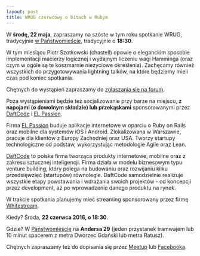 ```yaml
---
layout: post
title: WRUG czerwcowy o bitach w Rubym
---
```


W **środę, 22 maja**, zapraszamy na szóste w tym roku spotkanie
WRUG, tradycyjnie [w Państwomieście](http://panstwomiasto.pl),
tradycyjnie o **18:30**.

W tym miesiącu Piotr Szotkowski (chastell) opowie o eleganckim sposobie
implementacji macierzy logicznej i wydajnym liczeniu wagi Hamminga
(oraz czym w ogóle są te koszmarnie nieżyciowe określenia).
Zachęcamy również wszystkich do przygotowywania lightning
talków, na które będziemy mieli czas pod koniec spotkania.

Chętnych do wystąpień zapraszamy do [zgłaszania się na
forum](https://forum.rubyonrails.pl/t/wrug-majowy-18-05-2016-sroda/11861).

Poza wystąpieniami będzie też socjalizowanie przy barze na miejscu, **z
napojami (o dowolnym składzie) lub przekąskami** sponsorowanymi przez
[DaftCode](http://daftcode.pl) i [EL Passion](http://www.elpassion.com).

Firma [EL Passion](http://www.elpassion.com) buduje aplikacje
internetowe w oparciu o Ruby on Rails oraz mobilne dla systemów
iOS i Android. Zlokalizowana w Warszawie, pracuje dla klientów
z Europy Zachodniej oraz USA. Tworzy startupy technologiczne
od podstaw, wykorzystując metodologie Agile oraz Lean.

[DaftCode](http://www.daftcode.pl) to polska firma tworząca produkty
internetowe, mobilne oraz z zakresu sztucznej inteligencji. Firma działa
w modelu biznesowym typu venture building, który polega na budowaniu
oraz rozwijaniu kilku przedsięwzięć (startupów) równolegle.
DaftCode samodzielnie realizuje wszystkie etapy powstawania
i wdrażania swoich projektów - od koncepcji przez
development, aż po wprowadzenie danego produktu na rynek.

W trakcie spotkania planujemy mieć streaming sponsorowany
przez firmę [Whitestream](http://whitestream.pl/wrug/).

Kiedy? Środa, **22 czerwca 2016, o 18:30**.

Gdzie? W [Państwomieście](http://panstwomiasto.pl) na
**Andersa 29** (jeden przystanek tramwajem lub 10 minut
spacerem z metra Dworzec Gdański lub metra Ratusz).

Chętnych zapraszamy też do dopisania się przez
[Meetup](http://www.meetup.com/Warsaw-Ruby-Users-Group-WRUG/events/232035336/)
lub [Facebooka](https://web.facebook.com/events/644167932401767/).
